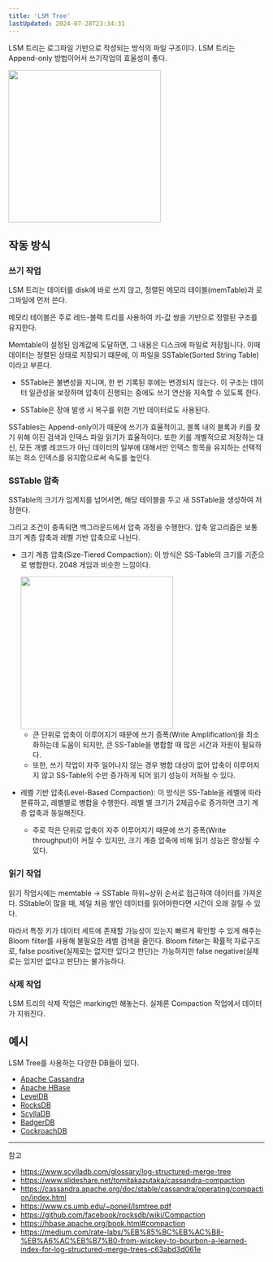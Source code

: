 ```yaml
---
title: 'LSM Tree'
lastUpdated: 2024-07-28T23:34:31
---
```

LSM 트리는 로그파일 기반으로 작성되는 방식의 파일 구조이다. LSM 트리는 Append-only 방법이어서 쓰기작업의 효울성이 좋다.

<img src="https://github.com/user-attachments/assets/78524848-9757-49ca-a543-7f7f4a53b5a3" style="height: 300px"/>

## 작동 방식

### 쓰기 작업

LSM 트리는 데이터를 disk에 바로 쓰지 않고, 정렬된 메모리 테이블(memTable)과 로그파일에 먼저 쓴다.

메모리 테이블은 주로 레드-블랙 트리를 사용하여 키-값 쌍을 기반으로 정렬된 구조를 유지한다.

Memtable이 설정된 임계값에 도달하면, 그 내용은 디스크에 파일로 저장됩니다. 이때 데이터는 정렬된 상태로 저장되기 떄문에, 이 파일을 SSTable(Sorted String Table)이라고 부른다.

- SSTable은 불변성을 지니며, 한 번 기록된 후에는 변경되지 않는다. 이 구조는 데이터 일관성을 보장하며 압축이 진행되는 중에도 쓰기 연산을 지속할 수 있도록 한다.

- SSTable은 장애 발생 시 복구를 위한 기반 데이터로도 사용된다.
  
SSTables는 Append-only이기 때문에 쓰기가 효율적이고, 블록 내의 블록과 키를 찾기 위해 이진 검색과 인덱스 파일 읽기가 효율적이다. 또한 키를 개별적으로 저장하는 대신, 모든 개별 레코드가 아닌 데이터의 일부에 대해서만 인덱스 항목을 유지하는 선택적 또는 희소 인덱스를 유지함으로써 속도를 높인다.

### SSTable 압축

SSTable의 크기가 임계치를 넘어서면, 해당 테이블을 두고 새 SSTable을 생성하여 저장한다.

그리고 조건이 충족되면 백그라운드에서 압축 과정을 수행한다. 압축 알고리즘은 보통 크기 계층 압축과 레벨 기반 압축으로 나뉜다.

- 크기 계층 압축(Size-Tiered Compaction): 이 방식은 SS-Table의 크기를 기준으로 병합한다. 2048 게임과 비슷한 느낌이다.

    <img src="https://github.com/user-attachments/assets/a52243cc-41eb-40c4-a8d2-0fa094cfaab9" style="height: 300px"/>

  - 큰 단위로 압축이 이루어지기 때문에 쓰기 증폭(Write Amplification)을 최소화하는데 도움이 되지만, 큰 SS-Table을 병합할 때 많은 시간과 자원이 필요하다.
  - 또한, 쓰기 작업이 자주 일어나지 않는 경우 병합 대상이 없어 압축이 이루어지지 않고 SS-Table의 수만 증가하게 되어 읽기 성능이 저하될 수 있다.

- 레벨 기반 압축(Level-Based Compaction): 이 방식은 SS-Table을 레벨에 따라 분류하고, 레벨별로 병합을 수행한다. 레벨 별 크기가 2제곱수로 증가하면 크기 계층 압축과 동일해진다.

  - 주로 작은 단위로 압축이 자주 이루어지기 때문에 쓰기 증폭(Write throughput)이 커질 수 있지만, 크기 계층 압축에 비해 읽기 성능은 향상될 수 있다.

### 읽기 작업

읽기 작업시에는 memtable -> SSTable 하위~상위 순서로 접근하여 데이터를 가져온다. SStable이 많을 때, 제일 처음 쌓인 데이터를 읽어야한다면 시간이 오래 걸릴 수 있다.

따라서 특정 키가 데이터 세트에 존재할 가능성이 있는지 빠르게 확인할 수 있게 해주는 Bloom filter를 사용해 불필요한 레벨 검색을 줄인다. Bloom filter는 확률적 자료구조로, false positive(실제로는 없지만 있다고 판단)는 가능하지만 false negative(실제로는 있지만 없다고 판단)는 불가능하다.
  
### 삭제 작업

LSM 트리의 삭제 작업은 marking만 해놓는다. 실제론 Compaction 작업에서 데이터가 지워진다.

## 예시

LSM Tree를 사용하는 다양한 DB들이 있다.

- [Apache Cassandra](https://github.com/apache/cassandra)
- [Apache HBase](https://github.com/apache/hbase)
- [LevelDB](https://github.com/google/leveldb)
- [RocksDB](https://github.com/facebook/rocksdb)
- [ScyllaDB](https://github.com/scylladb/scylladb)
- [BadgerDB](https://github.com/dgraph-io/badger)
- [CockroachDB](https://github.com/cockroachdb/cockroach)

---
참고

- <https://www.scylladb.com/glossary/log-structured-merge-tree>
- <https://www.slideshare.net/tomitakazutaka/cassandra-compaction>
- <https://cassandra.apache.org/doc/stable/cassandra/operating/compaction/index.html>
- <https://www.cs.umb.edu/~poneil/lsmtree.pdf>
- <https://github.com/facebook/rocksdb/wiki/Compaction>
- <https://hbase.apache.org/book.html#compaction>
- <https://medium.com/rate-labs/%EB%85%BC%EB%AC%B8-%EB%A6%AC%EB%B7%B0-from-wisckey-to-bourbon-a-learned-index-for-log-structured-merge-trees-c63abd3d061e>

